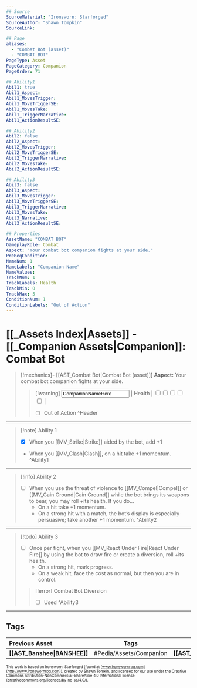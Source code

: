 ```yaml
---
## Source
SourceMaterial: "Ironsworn: Starforged"
SourceAuthor: "Shawn Tompkin"
SourceLink: 

## Page
aliases:
  - "Combat Bot (asset)"
  - "COMBAT BOT"
PageType: Asset
PageCategory: Companion
PageOrder: 71

## Ability1
Abil1: true
Abil1_Aspect:
Abil1_MovesTrigger:
Abil1_MoveTriggerSE:
Abil1_MovesTake:
Abil1_TriggerNarrative:
Abil1_ActionResultSE:

## Ability2
Abil2: false
Abil2_Aspect:
Abil2_MovesTrigger:
Abil2_MoveTriggerSE:
Abil2_TriggerNarrative:
Abil2_MovesTake:
Abil2_ActionResultSE:

## Ability3
Abil3: false
Abil3_Aspect:
Abil3_MovesTrigger:
Abil3_MoveTriggerSE:
Abil3_TriggerNarrative:
Abil3_MovesTake:
Abil3_Narrative:
Abil3_ActionResultSE:

## Properties
AssetName: "COMBAT BOT"
GameplayRole: Combat
Aspect: "Your combat bot companion fights at your side."
PreReqCondition: 
NameNum: 1
NameLabels: "Companion Name"
NameValues: 
TrackNum: 1
TrackLabels: Health
TrackMin: 0
TrackMax: 5
ConditionNum: 1
ConditionLabels: "Out of Action"
---
```

# [[_Assets Index|Assets]] - [[_Companion Assets|Companion]]: Combat Bot
> [!mechanics]- [[AST_Combat Bot|Combat Bot (asset)]]
> **Aspect:** Your combat bot companion fights at your side.
> > [!warning] <input type=texbox value="CompanionNameHere"> | Health | <input type="checkbox" /><input type="checkbox" /><input type="checkbox" /><input type="checkbox" /><input type="checkbox" /> |
> >  - [ ] Out of Action
^Header
___
> [!note] Ability 1
> - [x] When you [[MV_Strike|Strike]] aided by the bot, add +1
> - When you [[MV_Clash|Clash]], on a hit take +1 momentum.
^Ability1
___
> [!info] Ability 2
> - [ ] When you use the threat of violence to [[MV_Compel|Compel]] or [[MV_Gain Ground|Gain Ground]] while the bot brings its weapons to bear, you may roll +its health.  If you do...
> 	- On a hit take +1 momentum. 
> 	- On a strong hit with a match, the bot’s display is especially persuasive; take another +1 momentum.
^Ability2
___
> [!todo] Ability 3
> - [ ] Once per fight, when you [[MV_React Under Fire|React Under Fire]] by using the bot to draw fire or create a diversion, roll +its health. 
> 	- On a strong hit, mark progress. 
> 	- On a weak hit, face the cost as normal, but then you are in control.
> 
> > [!error] Combat Bot Diversion
> > - [ ] Used
^Ability3
___

## Tags
| Previous Asset| Tags | Next Asset |
|:--- |:---:| ---:|
| **[[AST_Banshee\|BANSHEE]]** | #Pedia/Assets/Companion | **[[AST_Glowcat\|GLOWCAT]]** |

<font size=-2>This work is based on Ironsworn: Starforged (found at [www.ironswornrpg.com](http://www.ironswornrpg.com)), created by Shawn Tomkin, and licensed for our use under the Creative Commons Attribution-NonCommercial-ShareAlike 4.0 International license  (creativecommons.org/licenses/by-nc-sa/4.0/).</font>